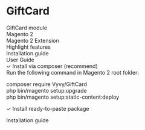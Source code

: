 # GiftCard
GiftCard  module <br>
Magento 2<br>
Magento 2 Extension<br>
Highlight features<br>
Installation guide<br>
User Guide<br>
✓ Install via composer (recommend)<br>
Run the following command in Magento 2 root folder:<br>

composer require Vyvy/GiftCard<br>
php bin/magento setup:upgrade<br>
php bin/magento setup:static-content:deploy<br>

✓ Install ready-to-paste package<br>

Installation guide<br>

